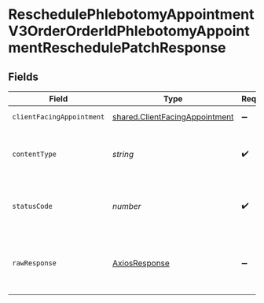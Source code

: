 # ReschedulePhlebotomyAppointmentV3OrderOrderIdPhlebotomyAppointmentReschedulePatchResponse


## Fields

| Field                                                                            | Type                                                                             | Required                                                                         | Description                                                                      |
| -------------------------------------------------------------------------------- | -------------------------------------------------------------------------------- | -------------------------------------------------------------------------------- | -------------------------------------------------------------------------------- |
| `clientFacingAppointment`                                                        | [shared.ClientFacingAppointment](../../models/shared/clientfacingappointment.md) | :heavy_minus_sign:                                                               | Successful Response                                                              |
| `contentType`                                                                    | *string*                                                                         | :heavy_check_mark:                                                               | HTTP response content type for this operation                                    |
| `statusCode`                                                                     | *number*                                                                         | :heavy_check_mark:                                                               | HTTP response status code for this operation                                     |
| `rawResponse`                                                                    | [AxiosResponse](https://axios-http.com/docs/res_schema)                          | :heavy_minus_sign:                                                               | Raw HTTP response; suitable for custom response parsing                          |
